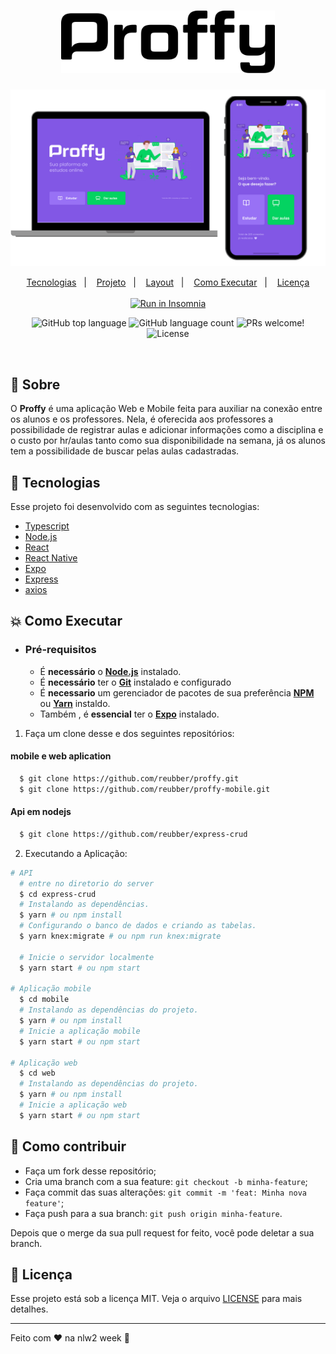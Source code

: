 <h1 align="center">
    <img alt="Proffy" src=".github/logo.svg" height="100px" />
</h1>

<p align="center">
  <img alt="design do projeto" width="650px" src="./.github/design.png" />
<p>

<p align="center">
  <a href="#rocket-tecnologias">Tecnologias</a>&nbsp;&nbsp;&nbsp;|&nbsp;&nbsp;&nbsp;
  <a href="#bookmark-sobre">Projeto</a>&nbsp;&nbsp;&nbsp;|&nbsp;&nbsp;&nbsp;
  <a href="#U+1F516-layout">Layout</a>&nbsp;&nbsp;&nbsp;|&nbsp;&nbsp;&nbsp;
  <a href="#boom-como-executar">Como Executar</a>&nbsp;&nbsp;&nbsp;|&nbsp;&nbsp;&nbsp;
  <a href="#memo-licença">Licença</a><br><br>
  <a href="" target="_blank"><img src="https://insomnia.rest/images/run.svg" alt="Run in Insomnia"></a>
</p>

<p align="center">
<img alt="GitHub top language" src="https://img.shields.io/github/languages/top/HigorSnt/proffy?style=flat-square">
<img alt="GitHub language count" src="https://img.shields.io/github/languages/count/HigorSnt/proffy?style=flat-square">
<img src="https://img.shields.io/static/v1?label=PRs&message=welcome&color=7159c1&labelColor=000000" alt="PRs welcome!" />
<img alt="License" src="https://img.shields.io/static/v1?label=license&message=MIT&color=7159c1&labelColor=000000">
</p>

<br>

## :bookmark: Sobre

O **Proffy** é uma aplicação Web e Mobile feita para auxiliar na conexão entre os alunos e os professores. Nela, é oferecida aos professores a possibilidade de registrar aulas e adicionar informações como a disciplina e o custo por hr/aulas tanto como sua disponibilidade na semana, já os alunos tem a possibilidade de buscar pelas aulas cadastradas.

## :rocket: Tecnologias

Esse projeto foi desenvolvido com as seguintes tecnologias:

- [Typescript](https://www.typescriptlang.org/)
- [Node.js](https://nodejs.org/en/)
- [React](https://reactjs.org)
- [React Native](https://facebook.github.io/react-native/)
- [Expo](https://expo.io/)
- [Express](https://expressjs.com/)
- [axios](https://github.com/axios/axios)



## :boom: Como Executar

- ### **Pré-requisitos**

  - É **necessário** o **[Node.js](https://nodejs.org/en/)** instalado.
  - É **necessário** ter o **[Git](https://git-scm.com/)** instalado e configurado
  - É **necessario** um gerenciador de pacotes de sua preferência **[NPM](https://www.npmjs.com/)** ou **[Yarn](https://yarnpkg.com/)** instaldo.
  - Também , é **essencial** ter o **[Expo](https://expo.io/)** instalado.

1. Faça um clone desse e dos seguintes repositórios:
        
####  mobile e web aplication
```sh
  $ git clone https://github.com/reubber/proffy.git
  $ git clone https://github.com/reubber/proffy-mobile.git
```
####  Api em nodejs
```sh
  $ git clone https://github.com/reubber/express-crud
```

2. Executando a Aplicação:

```sh
# API
  # entre no diretorio do server
  $ cd express-crud
  # Instalando as dependências.
  $ yarn # ou npm install
  # Configurando o banco de dados e criando as tabelas.
  $ yarn knex:migrate # ou npm run knex:migrate

  # Inicie o servidor localmente
  $ yarn start # ou npm start

# Aplicação mobile
  $ cd mobile
  # Instalando as dependências do projeto.
  $ yarn # ou npm install
  # Inicie a aplicação mobile
  $ yarn start # ou npm start

# Aplicação web
  $ cd web
  # Instalando as dependências do projeto.
  $ yarn # ou npm install
  # Inicie a aplicação web
  $ yarn start # ou npm start

```

## 🏹 Como contribuir

- Faça um fork desse repositório;
- Cria uma branch com a sua feature: `git checkout -b minha-feature`;
- Faça commit das suas alterações: `git commit -m 'feat: Minha nova feature'`;
- Faça push para a sua branch: `git push origin minha-feature`.

Depois que o merge da sua pull request for feito, você pode deletar a sua branch.

## :memo: Licença

Esse projeto está sob a licença MIT. Veja o arquivo [LICENSE](LICENSE.md) para mais detalhes.

---

Feito com ♥ na nlw2 week :wave:
